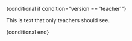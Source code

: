 {conditional if condition="version == 'teacher'"}

This is text that only teachers should see.

{conditional end}
